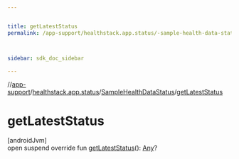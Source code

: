```yaml
---


title: getLatestStatus
permalink: /app-support/healthstack.app.status/-sample-health-data-status/get-latest-status.html



sidebar: sdk_doc_sidebar

---
```



//[app-support](/app-support.html)/[healthstack.app.status](../index.html)/[SampleHealthDataStatus](index.html)/[getLatestStatus](get-latest-status.html)



# getLatestStatus



[androidJvm]\
open suspend override fun [getLatestStatus](get-latest-status.html)(): [Any](https://kotlinlang.org/api/latest/jvm/stdlib/kotlin/-any/index.html)?






